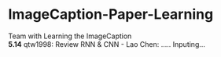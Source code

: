 # ImageCaption-Paper-Learning
Team with Learning the ImageCaption</br>
**5.14** qtw1998: Review RNN & CNN - Lao Chen: ..... Inputing...
